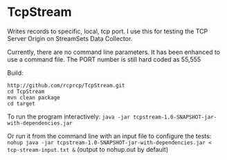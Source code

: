# TcpStream
Writes records to specific, local, tcp port.  I use this for testing the TCP Server Origin on StreamSets Data Collector.

Currently, there are no command line parameters. It has been enhanced to use a command file.
The PORT number is still hard coded as 55,555 

Build: 
    
    http://github.com/rcprcp/TcpStream.git
    cd TcpStream
    mvn clean package
    cd target

To run the program interactively: `java -jar tcpstream-1.0-SNAPSHOT-jar-with-dependencies.jar`

Or run it from the command line with an input file to configure the tests: 
`nohup java -jar tcpstream-1.0-SNAPSHOT-jar-with-dependencies.jar < tcp-stream-input.txt &`
(output to nohup.out by default)

